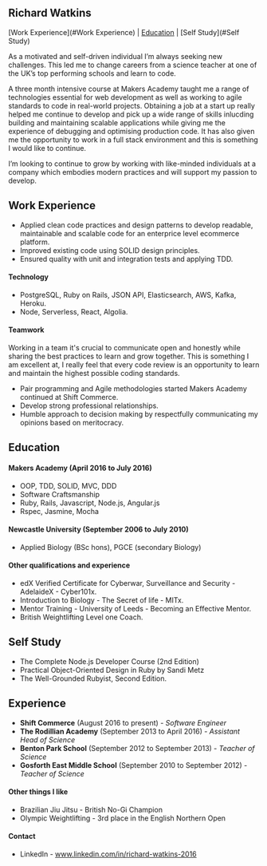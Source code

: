 ## Richard Watkins

[Work Experience](#Work Experience) | [Education](#Education) | [Self Study](#Self Study)

As a motivated and self-driven individual I’m always seeking new challenges. This led me to change careers from a science teacher at one of the UK’s top performing schools and learn to code.
 
A three month intensive course at Makers Academy taught me a range of technologies essential for web development as well as working to agile standards to code in real-world projects. Obtaining a job at a start up really helped me continue to develop and pick up a wide range of skills inlucding building and maintaining scalable applications while giving me the experience of debugging and optimising production code. It has also given me the opportunity to work in a full stack environment and this is something I would like to continue.
 
I’m looking to continue to grow by working with like-minded individuals at a company which embodies modern practices and will support my passion to develop.

## <a name="Work Experience">Work Experience</a>
 
- Applied clean code practices and design patterns to develop readable, maintainable and scalable code for an enterprice level ecommerce platform.
- Improved existing code using SOLID design principles.
- Ensured quality with unit and integration tests and applying TDD.

#### Technology

-	PostgreSQL, Ruby on Rails, JSON API, Elasticsearch, AWS, Kafka, Heroku.
- Node, Serverless, React, Algolia.

#### Teamwork

Working in a team it's crucial to communicate open and honestly while sharing the best practices to learn and grow together. This is something I am excellent at, I really feel that every code review is an opportunity to learn and maintain the highest possible coding standards.

- Pair programming and Agile methodologies started Makers Academy continued at Shift Commerce.
- Develop strong professional relationships.
- Humble approach to decision making by respectfully communicating my opinions based on meritocracy.

## <a name="Education">Education</a>

#### Makers Academy (April 2016 to July 2016)

- OOP, TDD, SOLID, MVC, DDD
- Software Craftsmanship
- Ruby, Rails, Javascript, Node.js, Angular.js
- Rspec, Jasmine, Mocha

#### Newcastle University (September 2006 to July 2010)

- Applied Biology (BSc hons), PGCE (secondary Biology)

#### Other qualifications and experience

- edX Verified Certificate for Cyberwar, Surveillance and Security - AdelaideX -  Cyber101x.
- Introduction to Biology - The Secret of life - MITx.
- Mentor Training - University  of Leeds - Becoming an Effective Mentor.
- British Weightlifting Level one Coach.

## <a name="Self Study">Self Study</a>

- The Complete Node.js Developer Course (2nd Edition)
- Practical Object-Oriented Design in Ruby by Sandi Metz
- The Well-Grounded Rubyist, Second Edition.

## <a name="Experience">Experience</a>

- **Shift Commerce** (August 2016 to present) - *Software Engineer*
- **The Rodillian Academy** (September 2013 to April 2016) - *Assistant Head of Science*  
- **Benton Park School** (September 2012 to September 2013) - *Teacher of Science*     
- **Gosforth East Middle School** (September 2010 to September 2012) - *Teacher of Science*

#### Other things I like

- Brazilian Jiu Jitsu - British No-Gi Champion 
- Olympic Weightlifting - 3rd place in the English Northern Open

#### Contact

- LinkedIn - www.linkedin.com/in/richard-watkins-2016
